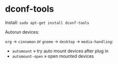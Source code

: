 # dconf-tools

Install: `sudo apt-get install dconf-tools`

Autorun devices:

`org` → `cinnamon` or `gnome` → `desktop` → `media-handling`:

*   `automount` » try auto mount devices after plug in
*   `automount-open` » open mounted devices
